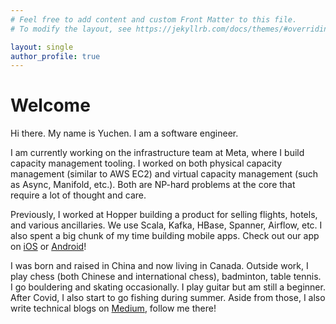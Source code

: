```yaml
---
# Feel free to add content and custom Front Matter to this file.
# To modify the layout, see https://jekyllrb.com/docs/themes/#overriding-theme-defaults

layout: single
author_profile: true
---
```


# Welcome
Hi there. My name is Yuchen.
I am a software engineer.

I am currently working on the infrastructure team at Meta,
where I build capacity management tooling.
I worked on both physical capacity management (similar to AWS EC2)
and virtual capacity management (such as Async, Manifold, etc.).
Both are NP-hard problems at the core that require a lot of thought and care.

Previously, I worked at Hopper building a product for selling flights, hotels, and various ancillaries. We use Scala, Kafka, HBase, Spanner, Airflow, etc. I also spent a big chunk of my time building mobile apps. Check out our app on [iOS](https://apps.apple.com/ca/app/hopper-flights-hotels-cars/id904052407) or [Android](https://play.google.com/store/apps/details?id=com.hopper.mountainview.play&hl=en_CA&gl=US)!

I was born and raised in China and now living in Canada.
Outside work,
I play chess (both Chinese and international chess), badminton, table tennis.
I go bouldering and skating occasionally. I play guitar but am still a beginner.
After Covid, I also start to go fishing during summer.
Aside from those, I also write technical blogs on [Medium](https://medium.com/@yuchen52), follow me there!

